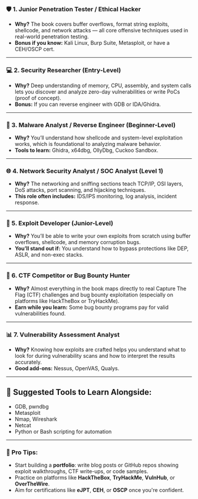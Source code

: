 ### 🛡️ 1. **Junior Penetration Tester / Ethical Hacker**

* **Why?** The book covers buffer overflows, format string exploits, shellcode, and network attacks — all core offensive techniques used in real-world penetration testing.
* **Bonus if you know:** Kali Linux, Burp Suite, Metasploit, or have a CEH/OSCP cert.

---

### 💻 2. **Security Researcher (Entry-Level)**

* **Why?** Deep understanding of memory, CPU, assembly, and system calls lets you discover and analyze zero-day vulnerabilities or write PoCs (proof of concept).
* **Bonus:** If you can reverse engineer with GDB or IDA/Ghidra.

---

### 🧪 3. **Malware Analyst / Reverse Engineer (Beginner-Level)**

* **Why?** You’ll understand how shellcode and system-level exploitation works, which is foundational to analyzing malware behavior.
* **Tools to learn:** Ghidra, x64dbg, OllyDbg, Cuckoo Sandbox.

---

### 🌐 4. **Network Security Analyst / SOC Analyst (Level 1)**

* **Why?** The networking and sniffing sections teach TCP/IP, OSI layers, DoS attacks, port scanning, and hijacking techniques.
* **This role often includes:** IDS/IPS monitoring, log analysis, incident response.

---

### 🧰 5. **Exploit Developer (Junior-Level)**

* **Why?** You’ll be able to write your own exploits from scratch using buffer overflows, shellcode, and memory corruption bugs.
* **You’ll stand out if:** You understand how to bypass protections like DEP, ASLR, and non-exec stacks.

---

### 🔐 6. **CTF Competitor or Bug Bounty Hunter**

* **Why?** Almost everything in the book maps directly to real Capture The Flag (CTF) challenges and bug bounty exploitation (especially on platforms like HackTheBox or TryHackMe).
* **Earn while you learn:** Some bug bounty programs pay for valid vulnerabilities found.

---

### 📊 7. **Vulnerability Assessment Analyst**

* **Why?** Knowing how exploits are crafted helps you understand what to look for during vulnerability scans and how to interpret the results accurately.
* **Good add-ons:** Nessus, OpenVAS, Qualys.

---

## 🔧 Suggested Tools to Learn Alongside:

* GDB, pwndbg
* Metasploit
* Nmap, Wireshark
* Netcat
* Python or Bash scripting for automation

---

### 🎯 Pro Tips:

* Start building a **portfolio**: write blog posts or GitHub repos showing exploit walkthroughs, CTF write-ups, or code samples.
* Practice on platforms like **HackTheBox**, **TryHackMe**, **VulnHub**, or **OverTheWire**.
* Aim for certifications like **eJPT**, **CEH**, or **OSCP** once you're confident.
